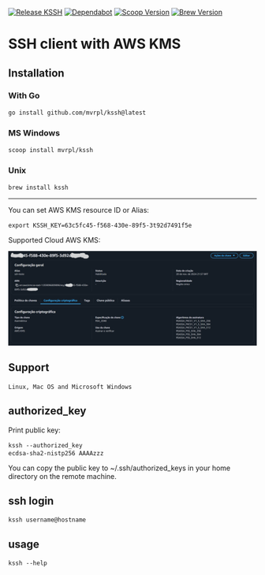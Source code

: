 [![Release KSSH](https://github.com/mvrpl/kssh/actions/workflows/main.yaml/badge.svg)](https://github.com/mvrpl/kssh/actions/workflows/main.yaml)
[![Dependabot](https://badgen.net/badge/Dependabot/enabled/green?icon=dependabot)](https://dependabot.com/)
[![Scoop Version](https://img.shields.io/badge/dynamic/json?url=https%3A%2F%2Fraw.githubusercontent.com%2Fmvrpl%2Fwindows-apps%2Frefs%2Fheads%2Fmain%2Fbucket%2Fkssh.json&query=%24.version&style=flat&label=Scoop%20Version&link=https%3A%2F%2Fgithub.com%2Fmvrpl%2Fwindows-apps%2Fblob%2Fmain%2Fbucket%2Fkssh.json)](https://github.com/mvrpl/windows-apps/blob/main/bucket/kssh.json)
[![Brew Version](https://img.shields.io/badge/dynamic/json?url=https%3A%2F%2Fraw.githubusercontent.com%2Fmvrpl%2Funix-apps%2Frefs%2Fheads%2Fmain%2Fversions.json&query=%24.kssh&style=flat&label=Brew%20Version&color=%23FF0000&link=https%3A%2F%2Fgithub.com%2Fmvrpl%2Funix-apps%2Fblob%2Fmain%2Fkssh.rb)](https://github.com/mvrpl/unix-apps/blob/main/kssh.rb)


# SSH client with AWS KMS

## Installation
### With Go
```sh
go install github.com/mvrpl/kssh@latest
```
### MS Windows
```sh
scoop install mvrpl/kssh
```
### Unix
```sh
brew install kssh
```
---
You can set AWS KMS resource ID or Alias:

    export KSSH_KEY=63c5fc45-f568-430e-89f5-3t92d7491f5e

Supported Cloud AWS KMS:

![AWS KMS Key](aws_kms_key.png)

## Support

    Linux, Mac OS and Microsoft Windows

## authorized_key

Print public key:

    kssh --authorized_key
    ecdsa-sha2-nistp256 AAAAzzz

You can copy the public key to ~/.ssh/authorized_keys in your home directory on the remote machine.

## ssh login

    kssh username@hostname

## usage

    kssh --help
